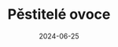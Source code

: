 ---
layout: layouts/non-en-archive-episode.njk
tags: skarchive
date: "2024-06-25"
title: Pěstitelé ovoce
perex: ČT Ostrava - Borůvky | MTVA Szeged - Maliny | RTVS Košice - Hríby | TVP
  Kraków - Zubrowka
datum: 25. 6. 2024
tv: RTVS :2
foto: boruvky_357x206.jpg
alt: Blueberries
link: https://www.rtvs.sk/televizia/archiv/14252
---